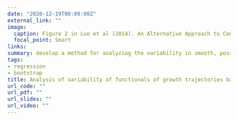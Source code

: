 ```yaml
---
date: "2020-12-19T00:00:00Z"
external_link: ""
image:
  caption: Figure 2 in Luo et al (2014). An Alternative Approach to Confidence Interval Estimation for the Win Ratio Statistic
  focal_point: Smart
links:
summary: develop a method for analyzing the variability in smooth, possibly nonlinear, functionals associated with a set of growth trajectories measured under different experimental conditions.
tags:
- regression
- bootstrap
title: Analysis of variability of functionals of growth trajectories based on limited data
url_code: ""
url_pdf: ""
url_slides: ""
url_video: ""
---
```


